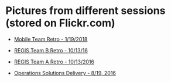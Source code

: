 # Pictures from different sessions (stored on Flickr.com)


- [Mobile Team Retro - 1/19/2018](https://www.flickr.com/gp/47333097@N08/d5Uc28)

- [REGIS Team B Retro - 10/13/16](https://www.flickr.com/gp/47333097@N08/1n8LQv)

- [REGIS Team A Retro - 10/13/2016](https://www.flickr.com/gp/47333097@N08/keV4A7)

- [Operations Solutions Delivery - 8/19, 2016](https://www.flickr.com/gp/47333097@N08/1CX2p8)

